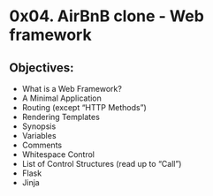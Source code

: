 # 0x04. AirBnB clone - Web framework
## Objectives:
* What is a Web Framework?
* A Minimal Application
* Routing (except “HTTP Methods”)
* Rendering Templates
* Synopsis
* Variables
* Comments
* Whitespace Control
* List of Control Structures (read up to “Call”)
* Flask
* Jinja
